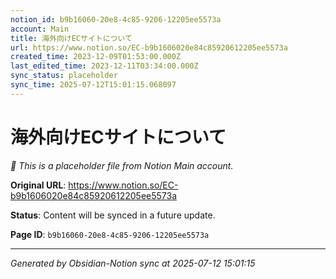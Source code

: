 ```yaml
---
notion_id: b9b16060-20e8-4c85-9206-12205ee5573a
account: Main
title: 海外向けECサイトについて
url: https://www.notion.so/EC-b9b1606020e84c85920612205ee5573a
created_time: 2023-12-09T01:53:00.000Z
last_edited_time: 2023-12-11T03:34:00.000Z
sync_status: placeholder
sync_time: 2025-07-12T15:01:15.068097
---
```


# 海外向けECサイトについて

*🔄 This is a placeholder file from Notion Main account.*

**Original URL**: https://www.notion.so/EC-b9b1606020e84c85920612205ee5573a

**Status**: Content will be synced in a future update.

**Page ID**: `b9b16060-20e8-4c85-9206-12205ee5573a`

---

*Generated by Obsidian-Notion sync at 2025-07-12 15:01:15*
